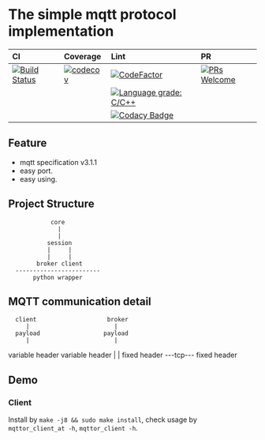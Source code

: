 The simple mqtt protocol implementation
=======================================

|CI|Coverage|Lint|PR|
|:--|:--|:--|:--|
|[![Build Status](https://travis-ci.org/Shylock-Hg/mqttor.svg?branch=master)](https://travis-ci.org/Shylock-Hg/mqttor)|[![codecov](https://codecov.io/gh/Shylock-Hg/mqttor/branch/master/graph/badge.svg)](https://codecov.io/gh/Shylock-Hg/mqttor)|[![CodeFactor](https://www.codefactor.io/repository/github/shylock-hg/mqttor/badge)](https://www.codefactor.io/repository/github/shylock-hg/mqttor)|[![PRs Welcome](https://img.shields.io/badge/PRs-welcome-brightgreen.svg?style=flat-square)](http://makeapullrequest.com)|
|||[![Language grade: C/C++](https://img.shields.io/lgtm/grade/cpp/g/Shylock-Hg/mqttor.svg?logo=lgtm&logoWidth=18)](https://lgtm.com/projects/g/Shylock-Hg/mqttor/context:cpp)||
|||[![Codacy Badge](https://api.codacy.com/project/badge/Grade/c046972ed6d248c981539f10e5f32afa)](https://www.codacy.com/app/Shylock-Hg/mqttor?utm_source=github.com&amp;utm_medium=referral&amp;utm_content=Shylock-Hg/mqttor&amp;utm_campaign=Badge_Grade)||

## Feature

- mqtt specification v3.1.1
- easy port.
- easy using.

## Project Structure

                core
                  |
                  |
               session
               |     |
               |     |
            broker client
      ------------------------
           python wrapper

## MQTT communication detail

      client                    broker
         |                        |
      payload                  payload
         |                        |
  variable header          variable header
         |                        |
    fixed header  \-\-\-tcp\-\-\- fixed header

## Demo

### Client

Install by `make -j8 && sudo make install`, check usage by \
`mqttor_client_at -h`, `mqttor_client -h`.

